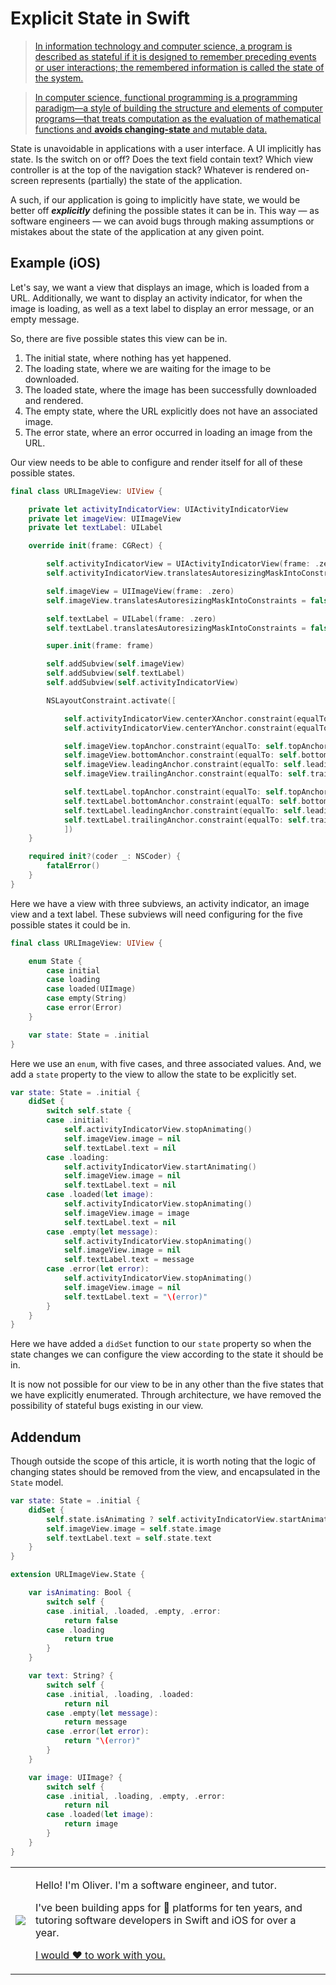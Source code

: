 # Explicit State in Swift

> [In information technology and computer science, a program is described as stateful if it is designed to remember preceding events or user interactions; the remembered information is called the state of the system.](https://en.wikipedia.org/wiki/State_(computer_science))

> [In computer science, functional programming is a programming paradigm—a style of building the structure and elements of computer programs—that treats computation as the evaluation of mathematical functions and **avoids changing-state** and mutable data.](https://en.wikipedia.org/wiki/Functional_programming)

State is unavoidable in applications with a user interface. A UI implicitly has state. Is the switch on or off? Does the text field contain text? Which view controller is at the top of the navigation stack? Whatever is rendered on-screen represents (partially) the state of the application.

A such, if our application is going to implicitly have state, we would be better off ***explicitly*** defining the possible states it can be in. This way — as software engineers — we can avoid bugs through making assumptions or mistakes about the state of the application at any given point.

## Example (iOS)

Let's say, we want a view that displays an image, which is loaded from a URL. Additionally, we want to display an activity indicator, for when the image is loading, as well as a text label to display an error message, or an empty message.

So, there are five possible states this view can be in.

1. The initial state, where nothing has yet happened.
2. The loading state, where we are waiting for the image to be downloaded.
3. The loaded state, where the image has been successfully downloaded and rendered.
4. The empty state, where the URL explicitly does not have an associated image.
5. The error state, where an error occurred in loading an image from the URL.

Our view needs to be able to configure and render itself for all of these possible states.

```swift
final class URLImageView: UIView {

    private let activityIndicatorView: UIActivityIndicatorView
    private let imageView: UIImageView
    private let textLabel: UILabel

    override init(frame: CGRect) {

        self.activityIndicatorView = UIActivityIndicatorView(frame: .zero)
        self.activityIndicatorView.translatesAutoresizingMaskIntoConstraints = false

        self.imageView = UIImageView(frame: .zero)
        self.imageView.translatesAutoresizingMaskIntoConstraints = false

        self.textLabel = UILabel(frame: .zero)
        self.textLabel.translatesAutoresizingMaskIntoConstraints = false

        super.init(frame: frame)

        self.addSubview(self.imageView)
        self.addSubview(self.textLabel)
        self.addSubview(self.activityIndicatorView)

        NSLayoutConstraint.activate([

            self.activityIndicatorView.centerXAnchor.constraint(equalTo: self.centerXAnchor),
            self.activityIndicatorView.centerYAnchor.constraint(equalTo: self.centerYAnchor),

            self.imageView.topAnchor.constraint(equalTo: self.topAnchor),
            self.imageView.bottomAnchor.constraint(equalTo: self.bottomAnchor),
            self.imageView.leadingAnchor.constraint(equalTo: self.leadingAnchor),
            self.imageView.trailingAnchor.constraint(equalTo: self.trailingAnchor),

            self.textLabel.topAnchor.constraint(equalTo: self.topAnchor),
            self.textLabel.bottomAnchor.constraint(equalTo: self.bottomAnchor),
            self.textLabel.leadingAnchor.constraint(equalTo: self.leadingAnchor),
            self.textLabel.trailingAnchor.constraint(equalTo: self.trailingAnchor),
            ])
    }

    required init?(coder _: NSCoder) {
        fatalError()
    }
}
```

Here we have a view with three subviews, an activity indicator, an image view and a text label. These subviews will need configuring for the five possible states it could be in.

```swift
final class URLImageView: UIView {

    enum State {
        case initial
        case loading
        case loaded(UIImage)
        case empty(String)
        case error(Error)
    }

    var state: State = .initial
}
```

Here we use an `enum`, with five cases, and three associated values. And, we add a `state` property to the view to allow the state to be explicitly set.

```swift
var state: State = .initial {
    didSet {
        switch self.state {
        case .initial:
            self.activityIndicatorView.stopAnimating()
            self.imageView.image = nil
            self.textLabel.text = nil
        case .loading:
            self.activityIndicatorView.startAnimating()
            self.imageView.image = nil
            self.textLabel.text = nil
        case .loaded(let image):
            self.activityIndicatorView.stopAnimating()
            self.imageView.image = image
            self.textLabel.text = nil
        case .empty(let message):
            self.activityIndicatorView.stopAnimating()
            self.imageView.image = nil
            self.textLabel.text = message
        case .error(let error):
            self.activityIndicatorView.stopAnimating()
            self.imageView.image = nil
            self.textLabel.text = "\(error)"
        }
    }
}
```

Here we have added a `didSet` function to our `state` property so when the state changes we can configure the view according to the state it should be in.

It is now not possible for our view to be in any other than the five states that we have explicitly enumerated. Through architecture, we have removed the possibility of stateful bugs existing in our view.

## Addendum

Though outside the scope of this article, it is worth noting that the logic of changing states should be removed from the view, and encapsulated in the `State` model.

```swift
var state: State = .initial {
    didSet {
        self.state.isAnimating ? self.activityIndicatorView.startAnimating() : self.activityIndicatorView.stopAnimating()
        self.imageView.image = self.state.image
        self.textLabel.text = self.state.text
    }
}

extension URLImageView.State {

    var isAnimating: Bool {
        switch self {
        case .initial, .loaded, .empty, .error:
            return false
        case .loading
            return true
        }
    }

    var text: String? {
        switch self {
        case .initial, .loading, .loaded:
            return nil
        case .empty(let message):
            return message
        case .error(let error):
            return "\(error)"
        }
    }

    var image: UIImage? {
        switch self {
        case .initial, .loading, .empty, .error:
            return nil
        case .loaded(let image):
            return image
        }
    }
}
```

<table>
<tr>
<td><img src="https://oliverrussellwhite.github.io/hero.png"></td>
<td>
<p>Hello! I'm Oliver. I'm a software engineer, and tutor.</p>
<p>I've been building apps for &#63743; platforms for ten years, and tutoring software developers in Swift and iOS for over a year.</p>
<p><a href="mailto:fortandlangley@gmail.com">I would ♥︎ to work with you.</a></p>
</td>
</tr>
</table>

